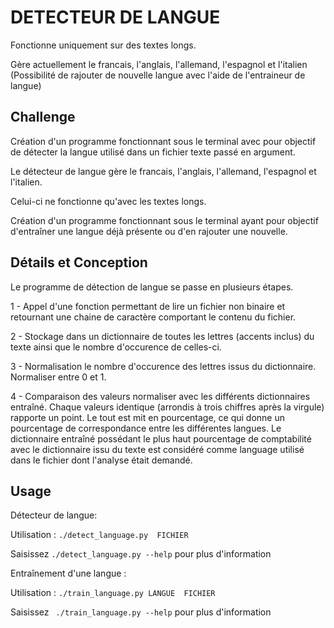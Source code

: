 # DETECTEUR DE LANGUE

Fonctionne uniquement sur des textes longs.

Gère actuellement le francais, l'anglais, l'allemand, l'espagnol et l'italien (Possibilité de rajouter de nouvelle langue avec l'aide de l'entraineur de langue)

## Challenge

Création d'un programme fonctionnant sous le terminal avec pour objectif de détecter la langue utilisé dans un fichier texte passé en argument.

Le détecteur de langue gère le francais, l'anglais, l'allemand, l'espagnol et l'italien.

Celui-ci ne fonctionne qu'avec les textes longs.

Création d'un programme fonctionnant sous le terminal ayant pour objectif d'entraîner une langue déjà présente ou d'en rajouter une nouvelle.


## Détails et Conception


Le programme de détection de langue se passe en plusieurs étapes.

1 - Appel d'une fonction permettant de lire un fichier non binaire et retournant une chaine de caractère comportant le contenu du fichier.

2 - Stockage dans un dictionnaire de toutes les lettres (accents inclus) du texte ainsi que le nombre d'occurence de celles-ci.

3 - Normalisation le nombre d'occurence des lettres issus du dictionnaire. Normaliser entre 0 et 1.

4 - Comparaison des valeurs normaliser avec les différents dictionnaires entraîné. Chaque valeurs identique (arrondis à trois chiffres après la virgule) rapporte un point.
Le tout est mit en pourcentage, ce qui donne un pourcentage de correspondance entre 
les différentes langues.
Le dictionnaire entraîné possédant le plus haut pourcentage de comptabilité avec 
le dictionnaire issu du texte est considéré comme language utilisé dans le fichier
dont l'analyse était demandé.



## Usage

Détecteur de langue:


Utilisation : `./detect_language.py  FICHIER`

Saisissez `./detect_language.py --help` pour plus d'information



Entraînement d'une langue :


Utilisation :  `./train_language.py LANGUE  FICHIER`

Saisissez ` ./train_language.py --help` pour plus d'information